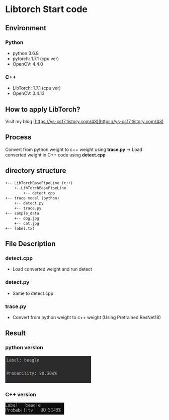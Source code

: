 # Libtorch Start code
## Environment
### Python
- python 3.6.8
- pytorch: 1.7.1 (cpu ver)
- OpenCV: 4.4.0

### C++
- LibTorch: 1.7.1 (cpu ver)
- OpenCV: 3.4.13

## How to apply LibTorch?
Visit my blog
[https://ys-cs17.tistory.com/43](https://ys-cs17.tistory.com/43)

## Process
Convert from python weight to c++ weight using **trace.py** → Load converted weight in C++ code using **detect.cpp**

## directory structure
```
+-- LibTorchBasePipeLine (c++)
	+--LibTorchBasePipeLine
		+-- detect.cpp
+-- trace model (python)
	+-- detect.py
	+-- trace.py
+-- sample_data
	+-- dog.jpg
	+-- cat.jpg
+-- label.txt
```
## File Description
### detect.cpp
- Load converted weight and run detect
### detect.py
- Same to detect.cpp
### trace.py
- Convert from python weight to c++ weight (Using Pretrained ResNet18)

## Result
### python version
![python](./sample_data/python_output.PNG)
### C++ version
![python](./sample_data/c++_output.PNG)